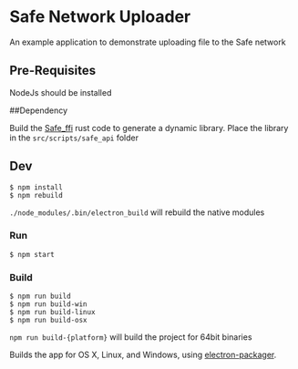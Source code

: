 # Safe Network Uploader

An example application to demonstrate uploading file to the Safe network

## Pre-Requisites
  NodeJs should be installed

##Dependency

Build the [Safe_ffi](https://github.com/ustulation/safe_ffi/tree/master/rust) rust code to generate a dynamic library.
Place the library in the `src/scripts/safe_api` folder


## Dev

```
$ npm install
$ npm rebuild
```

`./node_modules/.bin/electron_build` will rebuild the native modules

### Run

```
$ npm start
```

### Build

```
$ npm run build
$ npm run build-win
$ npm run build-linux
$ npm run build-osx
```

`npm run build-{platform}` will build the project for 64bit binaries

Builds the app for OS X, Linux, and Windows, using [electron-packager](https://github.com/maxogden/electron-packager).
